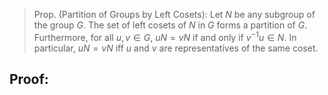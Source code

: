 > Prop. (Partition of Groups by Left Cosets): Let $N$ be any subgroup of the group $G$. The set of left cosets of $N$ in $G$ forms a partition of $G$. Furthermore, for all $u, v \in G$, $uN = vN$ if and only if $v^{-1}u \in N$. In particular, $uN = vN$ iff $u$ and $v$ are representatives of the same coset. 

## Proof:
